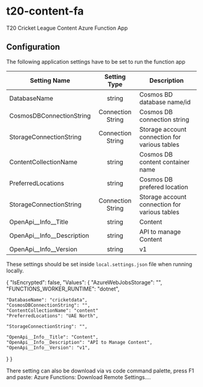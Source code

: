 # t20-content-fa

T20 Cricket League Content Azure Function App

## Configuration

The following application settings have to be set to run the function app

| Setting Name                 				|     Setting Type    | Description                                     |
|-------------------------------------------|:-------------------:|-------------------------------------------------|
| DatabaseName					|  string  | Cosmos BD database name/id   |
| CosmosDBConnectionString					|  Connection String  | Cosmos DB connection string   |
| StorageConnectionString					|  Connection String  | Storage account connection for various tables   |
| ContentCollectionName					|  string  | Cosmos DB content container name   |
| PreferredLocations					|  string  | Cosmos DB prefered location   |
| StorageConnectionString					|  Connection String  | Storage account connection for various tables   |
| OpenApi__Info__Title 						|  string             | Content									|
| OpenApi__Info__Description 				|  string             | API to manage Content				|
| OpenApi__Info__Version 					|  string             | v1												|

These settings should be set inside `local.settings.json` file when running locally.

{
  "IsEncrypted": false,
  "Values": {
    "AzureWebJobsStorage": "",
    "FUNCTIONS_WORKER_RUNTIME": "dotnet",

    "DatabaseName": "cricketdata",
    "CosmosDBConnectionString": "",
    "ContentCollectionName": "content"
    "PreferredLocations": "UAE North",

    "StorageConnectionString": "",

    "OpenApi__Info__Title": "Content",
    "OpenApi__Info__Description": "API to Manage Content",
    "OpenApi__Info__Version": "v1",
  }
}

There setting can also be download via vs code command palette, press F1 and paste:
Azure Functions: Download Remote Settings....

